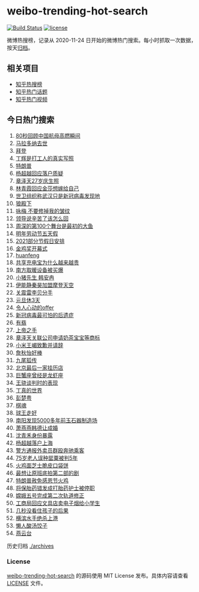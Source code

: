 # weibo-trending-hot-search

[![Build Status](https://github.com/justjavac/weibo-trending-hot-search/workflows/ci/badge.svg?branch=master)](https://github.com/justjavac/weibo-trending-hot-search/actions)
[![license](https://img.shields.io/github/license/justjavac/weibo-trending-hot-search)](https://github.com/justjavac/weibo-trending-hot-search/blob/master/LICENSE)

微博热搜榜，记录从 2020-11-24 日开始的微博热门搜索。每小时抓取一次数据，按天[归档](./archives)。

## 相关项目

- [知乎热搜榜](https://github.com/justjavac/zhihu-trending-top-search)
- [知乎热门话题](https://github.com/justjavac/zhihu-trending-hot-questions)
- [知乎热门视频](https://github.com/justjavac/zhihu-trending-hot-video)

## 今日热门搜索

<!-- BEGIN -->
<!-- 最后更新时间 Thu Nov 26 2020 01:10:08 GMT+0800 (CST) -->
1. [80秒回顾中国航母高燃瞬间](https://s.weibo.com//weibo?q=%2380%E7%A7%92%E5%9B%9E%E9%A1%BE%E4%B8%AD%E5%9B%BD%E8%88%AA%E6%AF%8D%E9%AB%98%E7%87%83%E7%9E%AC%E9%97%B4%23&Refer=new_time)
1. [马拉多纳去世](https://s.weibo.com//weibo?q=%23%E9%A9%AC%E6%8B%89%E5%A4%9A%E7%BA%B3%E5%8E%BB%E4%B8%96%23&Refer=top)
1. [拜登](https://s.weibo.com//weibo?q=%E6%8B%9C%E7%99%BB&Refer=top)
1. [丁辉是打工人的真实写照](https://s.weibo.com//weibo?q=%23%E4%B8%81%E8%BE%89%E6%98%AF%E6%89%93%E5%B7%A5%E4%BA%BA%E7%9A%84%E7%9C%9F%E5%AE%9E%E5%86%99%E7%85%A7%23&Refer=top)
1. [特朗普](https://s.weibo.com//weibo?q=%E7%89%B9%E6%9C%97%E6%99%AE&Refer=top)
1. [杨超越回应落户质疑](https://s.weibo.com//weibo?q=%23%E6%9D%A8%E8%B6%85%E8%B6%8A%E5%9B%9E%E5%BA%94%E8%90%BD%E6%88%B7%E8%B4%A8%E7%96%91%23&Refer=top)
1. [章泽天27岁庆生照](https://s.weibo.com//weibo?q=%23%E7%AB%A0%E6%B3%BD%E5%A4%A927%E5%B2%81%E5%BA%86%E7%94%9F%E7%85%A7%23&Refer=top)
1. [林青霞回应金莎想嫁给自己](https://s.weibo.com//weibo?q=%23%E6%9E%97%E9%9D%92%E9%9C%9E%E5%9B%9E%E5%BA%94%E9%87%91%E8%8E%8E%E6%83%B3%E5%AB%81%E7%BB%99%E8%87%AA%E5%B7%B1%23&Refer=top)
1. [世卫组织称武汉只是新冠病毒发现地](https://s.weibo.com//weibo?q=%23%E4%B8%96%E5%8D%AB%E7%BB%84%E7%BB%87%E7%A7%B0%E6%AD%A6%E6%B1%89%E5%8F%AA%E6%98%AF%E6%96%B0%E5%86%A0%E7%97%85%E6%AF%92%E5%8F%91%E7%8E%B0%E5%9C%B0%23&Refer=top)
1. [狼殿下](https://s.weibo.com//weibo?q=%E7%8B%BC%E6%AE%BF%E4%B8%8B&Refer=top)
1. [咏梅 不要修掉我的皱纹](https://s.weibo.com//weibo?q=%E5%92%8F%E6%A2%85%20%E4%B8%8D%E8%A6%81%E4%BF%AE%E6%8E%89%E6%88%91%E7%9A%84%E7%9A%B1%E7%BA%B9&Refer=top)
1. [领导说辛苦了该怎么回](https://s.weibo.com//weibo?q=%23%E9%A2%86%E5%AF%BC%E8%AF%B4%E8%BE%9B%E8%8B%A6%E4%BA%86%E8%AF%A5%E6%80%8E%E4%B9%88%E5%9B%9E%23&Refer=top)
1. [周深的第100个舞台是最初的大鱼](https://s.weibo.com//weibo?q=%23%E5%91%A8%E6%B7%B1%E7%9A%84%E7%AC%AC100%E4%B8%AA%E8%88%9E%E5%8F%B0%E6%98%AF%E6%9C%80%E5%88%9D%E7%9A%84%E5%A4%A7%E9%B1%BC%23&Refer=top)
1. [明年劳动节五天假](https://s.weibo.com//weibo?q=%23%E6%98%8E%E5%B9%B4%E5%8A%B3%E5%8A%A8%E8%8A%82%E4%BA%94%E5%A4%A9%E5%81%87%23&Refer=top)
1. [2021部分节假日安排](https://s.weibo.com//weibo?q=%232021%E9%83%A8%E5%88%86%E8%8A%82%E5%81%87%E6%97%A5%E5%AE%89%E6%8E%92%23&Refer=top)
1. [金鸡奖开幕式](https://s.weibo.com//weibo?q=%23%E9%87%91%E9%B8%A1%E5%A5%96%E5%BC%80%E5%B9%95%E5%BC%8F%23&Refer=top)
1. [huanfeng](https://s.weibo.com//weibo?q=huanfeng&Refer=top)
1. [共享充电宝为什么越来越贵](https://s.weibo.com//weibo?q=%23%E5%85%B1%E4%BA%AB%E5%85%85%E7%94%B5%E5%AE%9D%E4%B8%BA%E4%BB%80%E4%B9%88%E8%B6%8A%E6%9D%A5%E8%B6%8A%E8%B4%B5%23&Refer=top)
1. [南方取暖设备被买爆](https://s.weibo.com//weibo?q=%23%E5%8D%97%E6%96%B9%E5%8F%96%E6%9A%96%E8%AE%BE%E5%A4%87%E8%A2%AB%E4%B9%B0%E7%88%86%23&Refer=top)
1. [小猪先生 韩安冉](https://s.weibo.com//weibo?q=%E5%B0%8F%E7%8C%AA%E5%85%88%E7%94%9F%20%E9%9F%A9%E5%AE%89%E5%86%89&Refer=top)
1. [伊能静秦昊加盟摩登天空](https://s.weibo.com//weibo?q=%23%E4%BC%8A%E8%83%BD%E9%9D%99%E7%A7%A6%E6%98%8A%E5%8A%A0%E7%9B%9F%E6%91%A9%E7%99%BB%E5%A4%A9%E7%A9%BA%23&Refer=top)
1. [关震雷李贝分手](https://s.weibo.com//weibo?q=%23%E5%85%B3%E9%9C%87%E9%9B%B7%E6%9D%8E%E8%B4%9D%E5%88%86%E6%89%8B%23&Refer=top)
1. [元旦休3天](https://s.weibo.com//weibo?q=%23%E5%85%83%E6%97%A6%E4%BC%913%E5%A4%A9%23&Refer=top)
1. [令人心动的offer](https://s.weibo.com//weibo?q=%E4%BB%A4%E4%BA%BA%E5%BF%83%E5%8A%A8%E7%9A%84offer&Refer=top)
1. [新冠病毒最可怕的后遗症](https://s.weibo.com//weibo?q=%23%E6%96%B0%E5%86%A0%E7%97%85%E6%AF%92%E6%9C%80%E5%8F%AF%E6%80%95%E7%9A%84%E5%90%8E%E9%81%97%E7%97%87%23&Refer=top)
1. [有翡](https://s.weibo.com//weibo?q=%E6%9C%89%E7%BF%A1&Refer=top)
1. [上帝之手](https://s.weibo.com//weibo?q=%E4%B8%8A%E5%B8%9D%E4%B9%8B%E6%89%8B&Refer=top)
1. [章泽天关联公司申请奶茶宝宝等商标](https://s.weibo.com//weibo?q=%23%E7%AB%A0%E6%B3%BD%E5%A4%A9%E5%85%B3%E8%81%94%E5%85%AC%E5%8F%B8%E7%94%B3%E8%AF%B7%E5%A5%B6%E8%8C%B6%E5%AE%9D%E5%AE%9D%E7%AD%89%E5%95%86%E6%A0%87%23&Refer=top)
1. [小米王嵋致歉并请辞](https://s.weibo.com//weibo?q=%23%E5%B0%8F%E7%B1%B3%E7%8E%8B%E5%B5%8B%E8%87%B4%E6%AD%89%E5%B9%B6%E8%AF%B7%E8%BE%9E%23&Refer=top)
1. [詹秋怡好棒](https://s.weibo.com//weibo?q=%23%E8%A9%B9%E7%A7%8B%E6%80%A1%E5%A5%BD%E6%A3%92%23&Refer=top)
1. [九尾狐传](https://s.weibo.com//weibo?q=%E4%B9%9D%E5%B0%BE%E7%8B%90%E4%BC%A0&Refer=top)
1. [北京最后一家挂历店](https://s.weibo.com//weibo?q=%23%E5%8C%97%E4%BA%AC%E6%9C%80%E5%90%8E%E4%B8%80%E5%AE%B6%E6%8C%82%E5%8E%86%E5%BA%97%23&Refer=top)
1. [巨蟹座曾经是龙虾座](https://s.weibo.com//weibo?q=%23%E5%B7%A8%E8%9F%B9%E5%BA%A7%E6%9B%BE%E7%BB%8F%E6%98%AF%E9%BE%99%E8%99%BE%E5%BA%A7%23&Refer=top)
1. [王骁谈判时的表现](https://s.weibo.com//weibo?q=%23%E7%8E%8B%E9%AA%81%E8%B0%88%E5%88%A4%E6%97%B6%E7%9A%84%E8%A1%A8%E7%8E%B0%23&Refer=top)
1. [丁真的世界](https://s.weibo.com//weibo?q=%23%E4%B8%81%E7%9C%9F%E7%9A%84%E4%B8%96%E7%95%8C%23&Refer=top)
1. [彭楚粤](https://s.weibo.com//weibo?q=%E5%BD%AD%E6%A5%9A%E7%B2%A4&Refer=top)
1. [棋魂](https://s.weibo.com//weibo?q=%E6%A3%8B%E9%AD%82&Refer=top)
1. [球王走好](https://s.weibo.com//weibo?q=%E7%90%83%E7%8E%8B%E8%B5%B0%E5%A5%BD&Refer=top)
1. [南阳发现5000多年前玉石器制造场](https://s.weibo.com//weibo?q=%23%E5%8D%97%E9%98%B3%E5%8F%91%E7%8E%B05000%E5%A4%9A%E5%B9%B4%E5%89%8D%E7%8E%89%E7%9F%B3%E5%99%A8%E5%88%B6%E9%80%A0%E5%9C%BA%23&Refer=top)
1. [萧燕燕韩德让成婚](https://s.weibo.com//weibo?q=%23%E8%90%A7%E7%87%95%E7%87%95%E9%9F%A9%E5%BE%B7%E8%AE%A9%E6%88%90%E5%A9%9A%23&Refer=top)
1. [沈青禾身份暴露](https://s.weibo.com//weibo?q=%23%E6%B2%88%E9%9D%92%E7%A6%BE%E8%BA%AB%E4%BB%BD%E6%9A%B4%E9%9C%B2%23&Refer=top)
1. [杨超越落户上海](https://s.weibo.com//weibo?q=%23%E6%9D%A8%E8%B6%85%E8%B6%8A%E8%90%BD%E6%88%B7%E4%B8%8A%E6%B5%B7%23&Refer=top)
1. [警方通报外卖员群殴奔驰乘客](https://s.weibo.com//weibo?q=%E8%AD%A6%E6%96%B9%E9%80%9A%E6%8A%A5%E5%A4%96%E5%8D%96%E5%91%98%E7%BE%A4%E6%AE%B4%E5%A5%94%E9%A9%B0%E4%B9%98%E5%AE%A2&Refer=top)
1. [75岁老人误种罂粟被判5年](https://s.weibo.com//weibo?q=%2375%E5%B2%81%E8%80%81%E4%BA%BA%E8%AF%AF%E7%A7%8D%E7%BD%82%E7%B2%9F%E8%A2%AB%E5%88%A45%E5%B9%B4%23&Refer=top)
1. [火鸡面芝士脆皮口袋饼](https://s.weibo.com//weibo?q=%23%E7%81%AB%E9%B8%A1%E9%9D%A2%E8%8A%9D%E5%A3%AB%E8%84%86%E7%9A%AE%E5%8F%A3%E8%A2%8B%E9%A5%BC%23&Refer=top)
1. [最想让原班底拍第二部的剧](https://s.weibo.com//weibo?q=%23%E6%9C%80%E6%83%B3%E8%AE%A9%E5%8E%9F%E7%8F%AD%E5%BA%95%E6%8B%8D%E7%AC%AC%E4%BA%8C%E9%83%A8%E7%9A%84%E5%89%A7%23&Refer=top)
1. [特朗普赦免感恩节火鸡](https://s.weibo.com//weibo?q=%E7%89%B9%E6%9C%97%E6%99%AE%E8%B5%A6%E5%85%8D%E6%84%9F%E6%81%A9%E8%8A%82%E7%81%AB%E9%B8%A1&Refer=top)
1. [将保胎药错发成打胎药护士被停职](https://s.weibo.com//weibo?q=%23%E5%B0%86%E4%BF%9D%E8%83%8E%E8%8D%AF%E9%94%99%E5%8F%91%E6%88%90%E6%89%93%E8%83%8E%E8%8D%AF%E6%8A%A4%E5%A3%AB%E8%A2%AB%E5%81%9C%E8%81%8C%23&Refer=top)
1. [嫦娥五号完成第二次轨道修正](https://s.weibo.com//weibo?q=%23%E5%AB%A6%E5%A8%A5%E4%BA%94%E5%8F%B7%E5%AE%8C%E6%88%90%E7%AC%AC%E4%BA%8C%E6%AC%A1%E8%BD%A8%E9%81%93%E4%BF%AE%E6%AD%A3%23&Refer=top)
1. [工商局回应文具店卖电子烟给小学生](https://s.weibo.com//weibo?q=%E5%B7%A5%E5%95%86%E5%B1%80%E5%9B%9E%E5%BA%94%E6%96%87%E5%85%B7%E5%BA%97%E5%8D%96%E7%94%B5%E5%AD%90%E7%83%9F%E7%BB%99%E5%B0%8F%E5%AD%A6%E7%94%9F&Refer=top)
1. [几秒没看住孩子的后果](https://s.weibo.com//weibo?q=%23%E5%87%A0%E7%A7%92%E6%B2%A1%E7%9C%8B%E4%BD%8F%E5%AD%A9%E5%AD%90%E7%9A%84%E5%90%8E%E6%9E%9C%23&Refer=top)
1. [横滨水手绝杀上港](https://s.weibo.com//weibo?q=%E6%A8%AA%E6%BB%A8%E6%B0%B4%E6%89%8B%E7%BB%9D%E6%9D%80%E4%B8%8A%E6%B8%AF&Refer=top)
1. [懒人酸汤饺子](https://s.weibo.com//weibo?q=%23%E6%87%92%E4%BA%BA%E9%85%B8%E6%B1%A4%E9%A5%BA%E5%AD%90%23&Refer=top)
1. [燕云台](https://s.weibo.com//weibo?q=%E7%87%95%E4%BA%91%E5%8F%B0&Refer=top)
<!-- END -->

历史归档 [./archives](./archives)

### License

[weibo-trending-hot-search](https://github.com/justjavac/weibo-trending-hot-search) 的源码使用 MIT License 发布。具体内容请查看 [LICENSE](./LICENSE) 文件。
